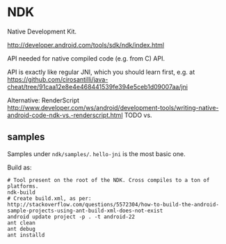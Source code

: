 # NDK

Native Development Kit.

<http://developer.android.com/tools/sdk/ndk/index.html>

API needed for native compiled code (e.g. from C) API.

API is exactly like regular JNI, which you should learn first, e.g. at <https://github.com/cirosantilli/java-cheat/tree/91caa12e8e4e468441539fe394e5ceb1d09007aa/jni>

Alternative: RenderScript <http://www.developer.com/ws/android/development-tools/writing-native-android-code-ndk-vs.-renderscript.html> TODO vs.

## samples

Samples under `ndk/samples/`. `hello-jni` is the most basic one.

Build as:

    # Tool present on the root of the NDK. Cross compiles to a ton of platforms.
    ndk-build
    # Create build.xml, as per: http://stackoverflow.com/questions/5572304/how-to-build-the-android-sample-projects-using-ant-build-xml-does-not-exist
    android update project -p . -t android-22
    ant clean
    ant debug
    ant installd
